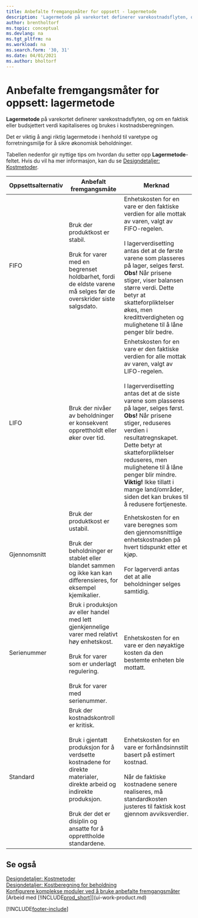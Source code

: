 ```yaml
---
title: Anbefalte fremgangsmåter for oppsett - lagermetode
description: 'Lagermetode på varekortet definerer varekostnadsflyten, og om en faktisk eller budsjettert verdi kapitaliseres og brukes i kostnadsberegningen.'
author: brentholtorf
ms.topic: conceptual
ms.devlang: na
ms.tgt_pltfrm: na
ms.workload: na
ms.search.form: '30, 31'
ms.date: 04/01/2021
ms.author: bholtorf
---
```

# <a name="setup-best-practices-costing-method"></a>Anbefalte fremgangsmåter for oppsett: lagermetode

**Lagermetode** på varekortet definerer varekostnadsflyten, og om en faktisk eller budsjettert verdi kapitaliseres og brukes i kostnadsberegningen.  

Det er viktig å angi riktig lagermetode i henhold til varetype og forretningsmiljø for å sikre økonomisk beholdninger.  

Tabellen nedenfor gir nyttige tips om hvordan du setter opp **Lagermetode**-feltet. Hvis du vil ha mer informasjon, kan du se [Designdetaljer: Kostmetoder](design-details-costing-methods.md).  

|Oppsettsalternativ|Anbefalt fremgangsmåte|Merknad|  
|------------------|-------------------|-------------|  
|FIFO|Bruk der produktkost er stabil.<br /><br /> Bruk for varer med en begrenset holdbarhet, fordi de eldste varene må selges før de overskrider siste salgsdato.|Enhetskosten for en vare er den faktiske verdien for alle mottak av varen, valgt av FIFO-regelen.<br /><br /> I lagerverdisetting antas det at de første varene som plasseres på lager, selges først. **Obs!** Når prisene stiger, viser balansen større verdi. Dette betyr at skatteforpliktelser økes, men kredittverdigheten og mulighetene til å låne penger blir bedre.|  
|LIFO|Bruk der nivåer av beholdninger er konsekvent opprettholdt eller øker over tid.|Enhetskosten for en vare er den faktiske verdien for alle mottak av varen, valgt av LIFO-regelen.<br /><br /> I lagerverdisetting antas det at de siste varene som plasseres på lager, selges først. **Obs!** Når prisene stiger, reduseres verdien i resultatregnskapet. Dette betyr at skatteforpliktelser reduseres, men mulighetene til å låne penger blir mindre. **Viktig!**  Ikke tillatt i mange land/områder, siden det kan brukes til å redusere fortjeneste.|  
|Gjennomsnitt|Bruk der produktkost er ustabil.<br /><br /> Bruk der beholdninger er stablet eller blandet sammen og ikke kan kan differensieres, for eksempel kjemikalier.|Enhetskosten for en vare beregnes som den gjennomsnittlige enhetskostnaden på hvert tidspunkt etter et kjøp.<br /><br /> For lagerverdi antas det at alle beholdninger selges samtidig.|
|Serienummer|Bruk i produksjon av eller handel med lett gjenkjennelige varer med relativt høy enhetskost.<br /><br /> Bruk for varer som er underlagt regulering.<br /><br /> Bruk for varer med serienummer.|Enhetskosten for en vare er den nøyaktige kosten da den bestemte enheten ble mottatt.|
|Standard|Bruk der kostnadskontroll er kritisk.<br /><br /> Bruk i gjentatt produksjon for å verdsette kostnadene for direkte materialer, direkte arbeid og indirekte produksjon.<br /><br /> Bruk der det er disiplin og ansatte for å opprettholde standardene.|Enhetskosten for en vare er forhåndsinnstilt basert på estimert kostnad.<br /><br /> Når de faktiske kostnadene senere realiseres, må standardkosten justeres til faktisk kost gjennom avviksverdier.|  

## <a name="see-also"></a>Se også

[Designdetaljer: Kostmetoder](design-details-costing-methods.md)  
[Designdetaljer: Kostberegning for beholdning](design-details-inventory-costing.md)  
[Konfigurere komplekse moduler ved å bruke anbefalte fremgangsmåter](set-up-complex-application-areas-using-best-practices.md)  
[Arbeid med [!INCLUDE[prod_short](includes/prod_short.md)]](ui-work-product.md)  


[!INCLUDE[footer-include](includes/footer-banner.md)]
